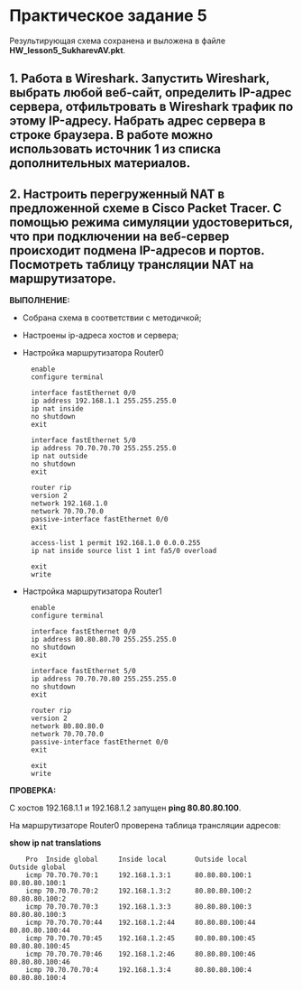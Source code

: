 # Практическое задание 5

Результирующая схема сохранена и выложена в файле **HW_lesson5_SukharevAV.pkt**.

## 1. Работа в Wireshark. Запустить Wireshark, выбрать любой веб-сайт, определить IP-адрес сервера, отфильтровать в Wireshark трафик по этому IP-адресу. Набрать адрес сервера в строке браузера. В работе можно использовать источник 1 из списка дополнительных материалов.

## 2. Настроить перегруженный NAT в предложенной схеме в Cisco Packet Tracer. С помощью режима симуляции удостовериться, что при подключении на веб-сервер происходит подмена IP-адресов и портов. Посмотреть таблицу трансляции NAT на маршрутизаторе.

**ВЫПОЛНЕНИЕ:**

* Собрана схема в соответствии с методичкой;
* Настроены ip-адреса хостов и сервера;
* Настройка маршрутизатора Router0

        enable
        configure terminal
        
        interface fastEthernet 0/0
        ip address 192.168.1.1 255.255.255.0
        ip nat inside 
        no shutdown
        exit

        interface fastEthernet 5/0
        ip address 70.70.70.70 255.255.255.0
        ip nat outside
        no shutdown
        exit

        router rip
        version 2
        network 192.168.1.0
        network 70.70.70.0
        passive-interface fastEthernet 0/0
        exit

        access-list 1 permit 192.168.1.0 0.0.0.255
        ip nat inside source list 1 int fa5/0 overload

        exit
        write


* Настройка маршрутизатора Router1

        enable
        configure terminal
        
        interface fastEthernet 0/0
        ip address 80.80.80.70 255.255.255.0
        no shutdown
        exit

        interface fastEthernet 5/0
        ip address 70.70.70.80 255.255.255.0
        no shutdown
        exit

        router rip
        version 2
        network 80.80.80.0
        network 70.70.70.0
        passive-interface fastEthernet 0/0
        exit

        exit
        write

**ПРОВЕРКА:**

C хостов 192.168.1.1 и 192.168.1.2 запущен **ping 80.80.80.100**.

На маршрутизаторе Router0 проверена таблица трансляции адресов:

**show ip nat translations**

        Pro  Inside global     Inside local       Outside local      Outside global
        icmp 70.70.70.70:1     192.168.1.3:1      80.80.80.100:1     80.80.80.100:1
        icmp 70.70.70.70:2     192.168.1.3:2      80.80.80.100:2     80.80.80.100:2
        icmp 70.70.70.70:3     192.168.1.3:3      80.80.80.100:3     80.80.80.100:3
        icmp 70.70.70.70:44    192.168.1.2:44     80.80.80.100:44    80.80.80.100:44
        icmp 70.70.70.70:45    192.168.1.2:45     80.80.80.100:45    80.80.80.100:45
        icmp 70.70.70.70:46    192.168.1.2:46     80.80.80.100:46    80.80.80.100:46
        icmp 70.70.70.70:4     192.168.1.3:4      80.80.80.100:4     80.80.80.100:4